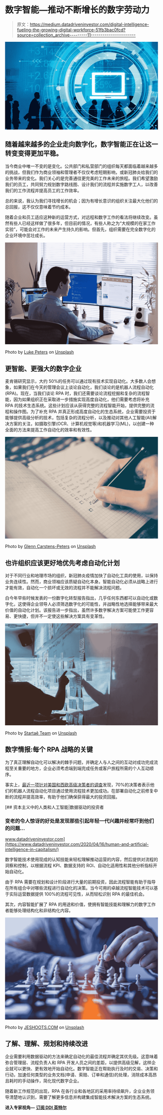 # 数字智能—推动不断增长的数字劳动力

> 原文：<https://medium.datadriveninvestor.com/digital-intelligence-fueling-the-growing-digital-workforce-51fb3bac0fcd?source=collection_archive---------11----------------------->

![](img/d92e1c15093f8689c53c1d6d7979c2b6.png)

## 随着越来越多的企业走向数字化，数字智能正在让这一转变变得更加平稳。

当今商业中唯一不变的是变化。公共部门和私营部门的组织每天都面临着越来越多的挑战，但我们作为商业领袖和管理者不仅仅考虑短期影响，或新冠肺炎给我们的业务带来的变化。我们关心的是完善通往更完美的工作未来的旅程。我们希望激励我们的员工，共同努力规划数字路线图、设计我们的流程并实施数字工人，以改善我们的工作流程并提高员工的工作效率。

总的来说，我认为我们寻找增长的机会；因为有增长意识的组织关注最大化他们的总回报，这不仅仅意味着节约成本。

随着企业和员工适应这种新的运营方式，对远程和数字工作的看法将继续改变。虽然有些人已经这样做了很多年，但目前的情况，有些人称之为“大规模的在家工作实验”，可能会对工作的未来产生持久的影响。但首先，组织需要在完全数字化的企业环境中茁壮成长。

![](img/6c9a05fb55d2c18693ca2a0944a6e019.png)

Photo by [Luke Peters](https://unsplash.com/@lukepeters?utm_source=medium&utm_medium=referral) on [Unsplash](https://unsplash.com?utm_source=medium&utm_medium=referral)

## 更智能、更强大的数字企业

麦肯锡研究显示，大约 50%的任务可以通过现有技术实现自动化。大多数人会想象，如果我们在今天的管理会议上谈论自动化，我们谈论的是机器人流程自动化(RPA)。现在，当我们谈论 RPA 时，我们还需要谈论流程挖掘和复杂的流程智能，因为如果组织正在采取进一步措施实现高度自动化，他们需要考虑将补充 RPA 的技术生态系统。这些计划应该从获得完整的流程智能开始，提供完整的流程和操作图。为了补充 RPA 并真正形成高度自动化的生态系统，企业需要投资于能够提供高级分析的技术，包括复杂的流程分析，以及推动对其他人工智能(AI)解决方案的关注，如摄取引擎(OCR、计算机视觉等)和机器学习(ML)，以创建一种全面的方法来提高工作自动化的效率和有效性。

![](img/1baf5419f69cb382c60859f5fe5ad8c7.png)

Photo by [Glenn Carstens-Peters](https://unsplash.com/@glenncarstenspeters?utm_source=medium&utm_medium=referral) on [Unsplash](https://unsplash.com?utm_source=medium&utm_medium=referral)

## 也许组织应该更好地优先考虑自动化计划

对于不同行业和地理市场的组织，新冠肺炎疫情加快了自动化工具的使用，以保持业务连续性。然而，商业领袖应该质疑自动化本身。智能自动化必须从战略上进行才能有效，自动化一个损坏或无效的流程并不能解决流程问题。

白今年早些时候发表的一份数字化转型报告指出，几乎任何东西都可以自动化或数字化，这使得企业领导人必须筛选数字化的可能性，并战略性地选择能够带来最大价值的自动化计划。该报告进一步指出，虽然许多数字解决方案可能使工作更容易、更快捷，但并不一定使这些解决方案具有变革性。

![](img/a2e5e1b4e96ceb3107af040563ac3a19.png)

Photo by [Startaê Team](https://unsplash.com/@startaeteam?utm_source=medium&utm_medium=referral) on [Unsplash](https://unsplash.com?utm_source=medium&utm_medium=referral)

## 数字情报:每个 RPA 战略的关键

为了真正理解自动化可以解决的棘手问题，并确定人与人之间的互动对成功完成流程至关重要的地方，企业必须考虑端到端完成任务或客户旅程所需的个人互动顺序。

事实上，[最近一项针对美国和西欧高级决策者的调查](https://www.abbyy.com/news/70-percent-of-us-decision-makers-find-process-insight-essential-for-rpa-success/#sthash.WXXAUQBq.dpbs)发现，70%的决策者表示他们的机器人流程自动化项目通过使用流程技术更加成功。在部署自动化之前修复中断的流程并提高效率，有助于他们确保获得最大的投资回报。

[](https://www.datadriveninvestor.com/2020/04/16/human-and-artificial-intelligence-in-capitalism/) [## 资本主义中的人类和人工智能|数据驱动的投资者

### 变老的令人惊讶的好处是发现那些引起年轻一代兴趣并经常吓到他们的问题…

www.datadriveninvestor.com](https://www.datadriveninvestor.com/2020/04/16/human-and-artificial-intelligence-in-capitalism/) 

数字智能技术使用现成的认知技能来轻松理解推动运营的内容，然后提供对流程的洞察和控制，以根据流程 KPI、数据支持的 ROI、自动化适用性和其他分析指标开始自动化。

由于 RPA 需要在规划和设计阶段进行大量的前期投资，因此流程智能有助于指导在所有组合中对哪些流程进行自动化的决策。当今可用的卓越流程智能技术可以基于实际运营数据提供 100%的流程可见性，从而轻松识别 RPA 的最佳机会。

其次，内容智能扩展了 RPA 的用途和价值，使拥有智能技能和理解力的数字工作者能够处理结构化和非结构化内容。

![](img/abbfe2c3a608574acb316e3fb952de36.png)

Photo by [JESHOOTS.COM](https://unsplash.com/@jeshoots?utm_source=medium&utm_medium=referral) on [Unsplash](https://unsplash.com?utm_source=medium&utm_medium=referral)

## 了解、理解、规划和持续改进

企业需要利用数据驱动的方法来确定自动化的最佳流程并确定其优先级。这意味着弥合管理层、流程负责人和 RPA 开发人员之间的差距，以提供高级见解，这样企业就可以更快、更有效地开始自动化。数字智能正在帮助执行及时的交易、决策和行动，加速任何类型的业务文档(申请、索赔、订单和通信)的处理，消除成本高昂且耗时的手动操作，简化现代数字企业。

随着新工作规范的出现，RPA 在各行业和各地区的采用率持续飙升，企业业务领导清楚地认识到，需要了解更多信息并构建集成智能技术解决方案的生态系统。

**进入专家视角—** [**订阅 DDI 英特尔**](https://datadriveninvestor.com/ddi-intel)